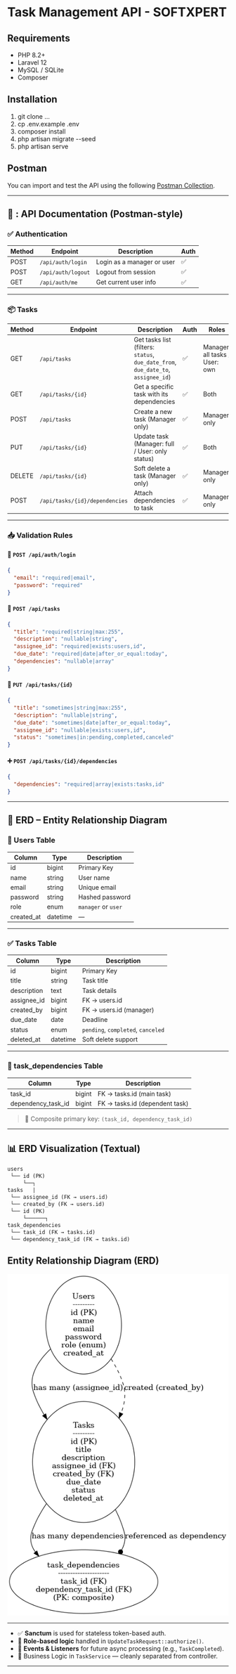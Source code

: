 # Task Management API - SOFTXPERT

## Requirements
- PHP 8.2+
- Laravel 12
- MySQL / SQLite
- Composer

## Installation
1. git clone ...
2. cp .env.example .env
3. composer install
4. php artisan migrate --seed
5. php artisan serve

## Postman
You can import and test the API using the following [Postman Collection](docs/task_managment.postman_collection.json).

---

## 🧾 : API Documentation (Postman-style)

### ✅ **Authentication**

| Method | Endpoint           | Description                | Auth |
| ------ | ------------------ | -------------------------- | -- |
| POST   | `/api/auth/login`  | Login as a manager or user | ✅   |
| POST   | `/api/auth/logout` | Logout from session        | ✅  |
| GET    | `/api/auth/me`     | Get current user info      | ✅  |

---

### 📦 **Tasks**

| Method | Endpoint                       | Description                                                                       | Auth | Roles                          |
| ------ | ------------------------------ | --------------------------------------------------------------------------------- | ---- | ------------------------------ |
| GET    | `/api/tasks`                   | Get tasks list (filters: `status`, `due_date_from`, `due_date_to`, `assignee_id`) | ✅    | Manager: all tasks / User: own |
| GET    | `/api/tasks/{id}`              | Get a specific task with its dependencies                                         | ✅    | Both                           |
| POST   | `/api/tasks`                   | Create a new task (Manager only)                                                  | ✅    | Manager only                   |
| PUT    | `/api/tasks/{id}`              | Update task (Manager: full / User: only status)                                   | ✅    | Both                           |
| DELETE | `/api/tasks/{id}`              | Soft delete a task (Manager only)                                                 | ✅    | Manager only                   |
| POST   | `/api/tasks/{id}/dependencies` | Attach dependencies to task                                                       | ✅    | Manager only                   |

---

### 📥 **Validation Rules**

#### 🔐 `POST /api/auth/login`

```json
{
  "email": "required|email",
  "password": "required"
}
```

#### 🧾 `POST /api/tasks`

```json
{
  "title": "required|string|max:255",
  "description": "nullable|string",
  "assignee_id": "required|exists:users,id",
  "due_date": "required|date|after_or_equal:today",
  "dependencies": "nullable|array"
}
```

#### 🔄 `PUT /api/tasks/{id}`

```json
{
  "title": "sometimes|string|max:255",
  "description": "nullable|string",
  "due_date": "sometimes|date|after_or_equal:today",
  "assignee_id": "nullable|exists:users,id",
  "status": "sometimes|in:pending,completed,canceled"
}
```

#### ➕ `POST /api/tasks/{id}/dependencies`

```json
{
  "dependencies": "required|array|exists:tasks,id"
}
```

---

## 🧬 ERD – Entity Relationship Diagram

### 👥 Users Table

| Column      | Type     | Description         |
| ----------- | -------- | ------------------- |
| id          | bigint   | Primary Key         |
| name        | string   | User name           |
| email       | string   | Unique email        |
| password    | string   | Hashed password     |
| role        | enum     | `manager` or `user` |
| created\_at | datetime | —                   |

---

### ✅ Tasks Table

| Column       | Type     | Description                        |
| ------------ | -------- | ---------------------------------- |
| id           | bigint   | Primary Key                        |
| title        | string   | Task title                         |
| description  | text     | Task details                       |
| assignee\_id | bigint   | FK → users.id                      |
| created\_by  | bigint   | FK → users.id (manager)            |
| due\_date    | date     | Deadline                           |
| status       | enum     | `pending`, `completed`, `canceled` |
| deleted\_at  | datetime | Soft delete support                |

---

### 🔗 task\_dependencies Table

| Column               | Type   | Description                    |
| -------------------- | ------ | ------------------------------ |
| task\_id             | bigint | FK → tasks.id (main task)      |
| dependency\_task\_id | bigint | FK → tasks.id (dependent task) |

> 🔁 Composite primary key: `(task_id, dependency_task_id)`

---

## 📊 ERD Visualization (Textual)

```
users
 └── id (PK)
     └──┐
tasks   |
 └── assignee_id (FK → users.id)
 └── created_by (FK → users.id)
 └── id (PK)
     └──────┐
task_dependencies
 └── task_id (FK → tasks.id)
 └── dependency_task_id (FK → tasks.id)
```

## Entity Relationship Diagram (ERD)

![Task Management ERD](docs/task_management_erd.png)


---
* ✅ **Sanctum** is used for stateless token-based auth.
* 🎯 **Role-based logic** handled in `UpdateTaskRequest::authorize()`.
* 📡 **Events & Listeners** for future async processing (e.g., `TaskCompleted`).
* 🧠 Business Logic in `TaskService` — cleanly separated from controller.

---
